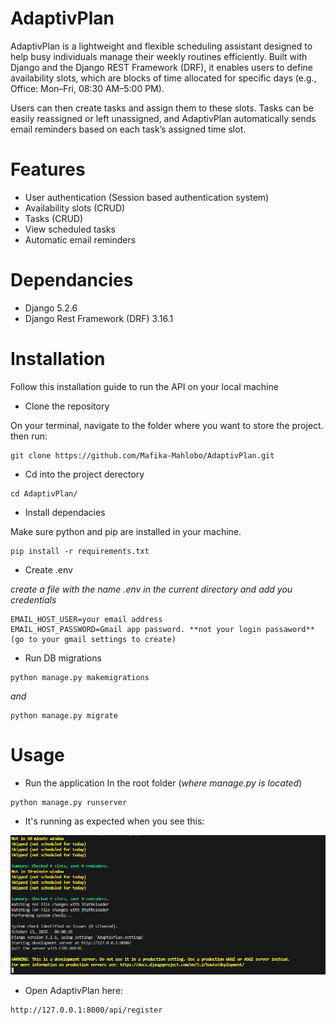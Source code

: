 # AdaptivPlan

AdaptivPlan is a lightweight and flexible scheduling assistant designed to help busy individuals manage their weekly routines efficiently.
Built with Django and the Django REST Framework (DRF), it enables users to define availability slots, which are blocks of time allocated for specific days (e.g., Office: Mon–Fri, 08:30 AM–5:00 PM).

Users can then create tasks and assign them to these slots. Tasks can be easily reassigned or left unassigned, and AdaptivPlan automatically sends email reminders based on each task’s assigned time slot.

# Features

- User authentication (Session based authentication system)
- Availability slots (CRUD)
- Tasks (CRUD)
- View scheduled tasks
- Automatic email reminders

# Dependancies

- Django 5.2.6
- Django Rest Framework (DRF) 3.16.1

# Installation

Follow this installation guide to run the API on your local machine

- Clone the repository

On your terminal, navigate to the folder where you want to store the project. then run:
 ```
git clone https://github.com/Mafika-Mahlobo/AdaptivPlan.git
 ```

- Cd into the project derectory
```
cd AdaptivPlan/
```

- Install dependacies

Make sure python and pip are installed in your machine.
```
pip install -r requirements.txt
```

- Create .env

*create a file with the name .env in the current directory and add you credentials*
```
EMAIL_HOST_USER=your email address
EMAIL_HOST_PASSWORD=Gmail app password. **not your login passaword** (go to your gmail settings to create)
```

- Run DB migrations

```
python manage.py makemigrations
```
*and*
```
python manage.py migrate
```

# Usage

- Run the application
In the root folder (*where manage.py is located*)
```
python manage.py runserver
```

- It's running as expected when you see this:

![App screenshot](demo.PNG)

- Open AdaptivPlan here:
```
http://127.0.0.1:8000/api/register
```
